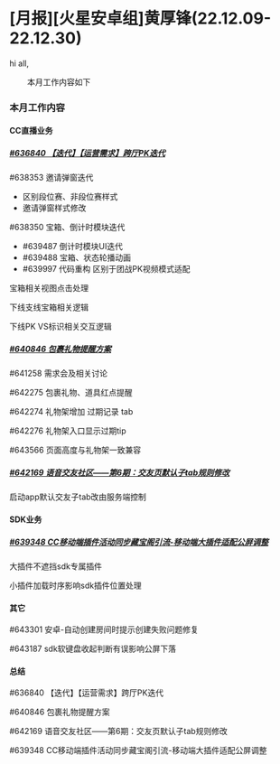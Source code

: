 # [月报][火星安卓组]黄厚锋(22.12.09-22.12.30)

hi all,

        本月工作内容如下

### 本月工作内容

#### CC直播业务

##### [#636840 【迭代】【运营需求】跨厅PK迭代](https://icc.pm.netease.com/v6/issues/636840)

#638353 邀请弹窗迭代

- 区别段位赛、非段位赛样式
- 邀请弹窗样式修改

#638350 宝箱、倒计时模块迭代

- #639487 倒计时模块UI迭代
- #639488 宝箱、状态轮播动画
- #639997 代码重构 区别于团战PK视频模式适配

宝箱相关视图点击处理

下线支线宝箱相关逻辑

下线PK VS标识相关交互逻辑

##### [#640846 包裹礼物提醒方案](https://icc.pm.netease.com/v6/issues/640846)

#641258 需求会及相关讨论

#642275 包裹礼物、道具红点提醒

#642274 礼物架增加 过期记录 tab

#642276 礼物架入口显示过期tip

#643566 页面高度与礼物架一致兼容

##### [#642169 语音交友社区——第6期：交友页默认子tab规则修改](https://icc.pm.netease.com/v6/issues/642169)

启动app默认交友子tab改由服务端控制

#### SDK业务

##### [#639348 CC移动端插件活动同步藏宝阁引流-移动端大插件适配公屏调整](https://icc.pm.netease.com/v6/issues/639348)

大插件不遮挡sdk专属插件

小插件加载时序影响sdk插件位置处理

#### 其它

#643301 安卓-自动创建房间时提示创建失败问题修复

#643187 sdk软键盘收起判断有误影响公屏下落

#### 总结

#636840 【迭代】【运营需求】跨厅PK迭代

#640846 包裹礼物提醒方案

#642169 语音交友社区——第6期：交友页默认子tab规则修改

#639348 CC移动端插件活动同步藏宝阁引流-移动端大插件适配公屏调整

